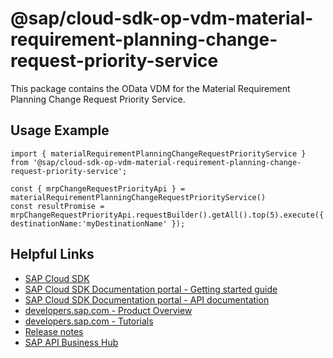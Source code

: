 # @sap/cloud-sdk-op-vdm-material-requirement-planning-change-request-priority-service

This package contains the OData VDM for the Material Requirement Planning Change Request Priority Service.

## Usage Example
```
import { materialRequirementPlanningChangeRequestPriorityService } from '@sap/cloud-sdk-op-vdm-material-requirement-planning-change-request-priority-service';

const { mrpChangeRequestPriorityApi } = materialRequirementPlanningChangeRequestPriorityService()
const resultPromise = mrpChangeRequestPriorityApi.requestBuilder().getAll().top(5).execute({ destinationName:'myDestinationName' });

```

## Helpful Links

- [SAP Cloud SDK](https://github.com/SAP/cloud-sdk-js)
- [SAP Cloud SDK Documentation portal - Getting started guide](https://sap.github.io/cloud-sdk/docs/js/getting-started)
- [SAP Cloud SDK Documentation portal - API documentation](https://sap.github.io/cloud-sdk/docs/js/api)
- [developers.sap.com - Product Overview](https://developers.sap.com/topics/cloud-sdk.html)
- [developers.sap.com - Tutorials](https://developers.sap.com/tutorial-navigator.html?tag=software-product:technology-platform/sap-cloud-sdk&tag=tutorial:type/tutorial&tag=programming-tool:javascript)
- [Release notes](https://help.sap.com/doc/2324e9c3b28748a4ae2ad08166d77675/1.0/en-US/js-index.html)
- [SAP API Business Hub](https://api.sap.com/)
